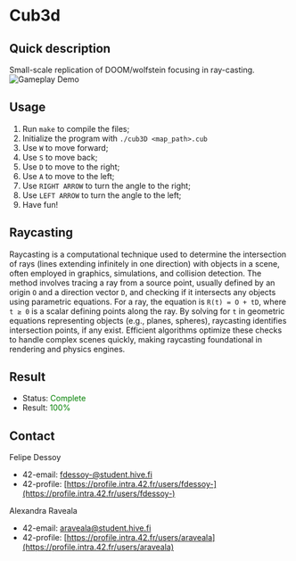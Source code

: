 # Cub3d

## Quick description
Small-scale replication of DOOM/wolfstein focusing in ray-casting.
![Gameplay Demo](./cub3d.gif)


## Usage
1. Run `make` to compile the files;
2. Initialize the program with ```./cub3D <map_path>.cub```
3. Use `W` to move forward;
4. Use `S` to move back;
5. Use `D` to move to the right;
6. Use `A` to move to the left;
7. Use `RIGHT ARROW` to turn the angle to the right;
8. Use `LEFT ARROW` to turn the angle to the left;
9. Have fun!

## Raycasting
Raycasting is a computational technique used to determine the intersection of rays (lines extending infinitely in one direction) with objects in a scene, often employed in graphics, simulations, and collision detection. The method involves tracing a ray from a source point, usually defined by an origin `O` and a direction vector `D`, and checking if it intersects any objects using parametric equations. For a ray, the equation is `R(t) = O + tD`, where `t ≥ 0` is a scalar defining points along the ray. By solving for `t` in geometric equations representing objects (e.g., planes, spheres), raycasting identifies intersection points, if any exist. Efficient algorithms optimize these checks to handle complex scenes quickly, making raycasting foundational in rendering and physics engines.

## Result
- Status: <span style="color:green">Complete</span>
- Result: <span style="color:green">100%</span>

## Contact
Felipe Dessoy
- 42-email: fdessoy-@student.hive.fi
- 42-profile: [https://profile.intra.42.fr/users/fdessoy-](https://profile.intra.42.fr/users/fdessoy-)

Alexandra Raveala
- 42-email: araveala@student.hive.fi
- 42-profile: [https://profile.intra.42.fr/users/araveala](https://profile.intra.42.fr/users/araveala)
